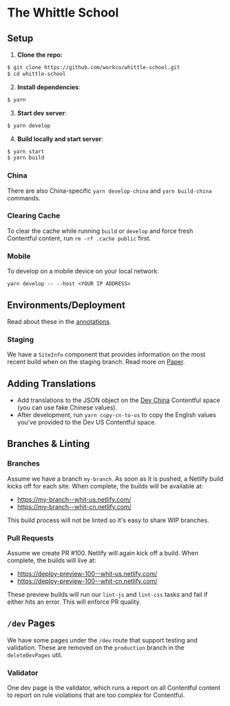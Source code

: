 # The Whittle School

## Setup

1. **Clone the repo:**

```sh
$ git clone https://github.com/workco/whittle-school.git
$ cd whittle-school
```

2. **Install dependencies**:

```sh
$ yarn
```

3. **Start dev server**:

```sh
$ yarn develop
```

4. **Build locally and start server**:

```sh
$ yarn start
$ yarn build
```

### China

There are also China-specific `yarn develop-china` and `yarn build-china`
commands.

### Clearing Cache

To clear the cache while running `build` or `develop` and force fresh Contentful content, run `rm -rf .cache public` first.

### Mobile

To develop on a mobile device on your local network:

```
yarn develop -- --host <YOUR IP ADDRESS>
```

## Environments/Deployment

Read about these in the [annotations](https://paper.dropbox.com/doc/04-Global-Contentful-Notes-KFbCCPZhz9DWRbldpRJEe).

### Staging

We have a `SiteInfo` component that provides information on the most recent
build when on the staging branch. Read more on [Paper](https://paper.dropbox.com/doc/04-Staging-Environment-uvK4leT1LDsMWjFVy2xZM).

## Adding Translations

- Add translations to the JSON object on the [Dev China](https://app.contentful.com/spaces/udx5f2jyw09i/entries/qUHfYUmG8o4MCaEWoukuu)
Contentful space (you can use fake Chinese values).
- After development, run `yarn copy-cn-to-us` to copy the English values you've
provided to the Dev US Contentful space.

## Branches & Linting

### Branches

Assume we have a branch `my-branch`. As soon as it is pushed, a Netlify build
kicks off for each site. When complete, the builds will be available at:

- https://my-branch--whit-us.netlify.com/
- https://my-branch--whit-cn.netlify.com/

This build process will not be linted so it's easy to share WIP branches.

### Pull Requests

Assume we create PR #100. Netlify will again kick off a build. When complete,
the builds will live at:

- https://deploy-preview-100--whit-us.netlify.com/
- https://deploy-preview-100--whit-cn.netlify.com/

These preview builds will run our `lint-js` and `lint-css` tasks and fail if
either hits an error. This will enforce PR quality.

## `/dev` Pages

We have some pages under the `/dev` route that support testing and validation.
These are removed on the `production` branch in the `deleteDevPages` util.

### Validator

One dev page is the validator, which runs a report on all Contentful content to
report on rule violations that are too complex for Contentful.
